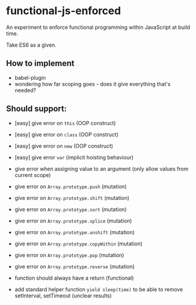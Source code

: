 functional-js-enforced
===
An experiment to enforce functional programming within JavaScript at build time.

Take ES6 as a given.

How to implement
---
- babel-plugin
- wondering how far scoping goes - does it give everything that's needed?

Should support:
---
- [easy] give error on `this` (OOP construct)
- [easy] give error on `class` (OOP construct)
- [easy] give error on `new` (OOP construct)
- [easy] give error `var` (implicit hoisting behaviour)

- give error when assigning value to an argument (only allow values from current scope)
- give error on `Array.prototype.push` (mutation)
- give error on `Array.prototype.shift`  (mutation)
- give error on `Array.prototype.sort` (mutation)
- give error on `Array.prototype.splice` (mutation)
- give error on `Array.prototype.unshift` (mutation)
- give error on `Array.prototype.copyWithin` (mutation)
- give error on `Array.prototype.pop` (mutation)
- give error on `Array.prototype.reverse` (mutation)
- function should always have a return (functional)
- add standard helper function `yield sleep(time)` to be able to remove setInterval, setTimeout (unclear results)
